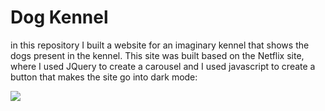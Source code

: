 # Dog Kennel

in this repository I built a website for an imaginary kennel that shows the dogs present in the kennel.
This site was built based on the Netflix site, where I used JQuery to create a carousel and I used javascript to create a button that makes the site go into dark mode:

<img src="https://github.com/jhonnyhubb/DogKennel/public/gif/DogKennelDarkMode.gif">
